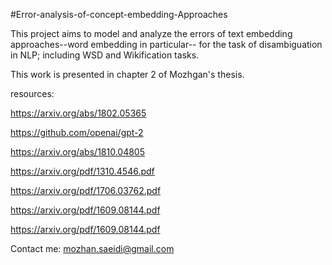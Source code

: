 #Error-analysis-of-concept-embedding-Approaches

This project aims to model and analyze the errors of text embedding approaches--word embedding in particular-- for the task of disambiguation in NLP; including WSD and Wikification tasks. 

This work is presented in chapter 2 of Mozhgan's thesis.




resources:

https://arxiv.org/abs/1802.05365

https://github.com/openai/gpt-2

https://arxiv.org/abs/1810.04805

https://arxiv.org/pdf/1310.4546.pdf

https://arxiv.org/pdf/1706.03762.pdf

https://arxiv.org/pdf/1609.08144.pdf

https://arxiv.org/pdf/1609.08144.pdf




Contact me: mozhan.saeidi@gmail.com
